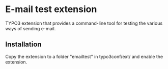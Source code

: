 # E-mail test extension

TYPO3 extension that provides a command-line tool for testing the various ways of sending e-mail.


## Installation

Copy the extension to a folder "emailtest" in typo3conf/ext/ and enable the extension.

